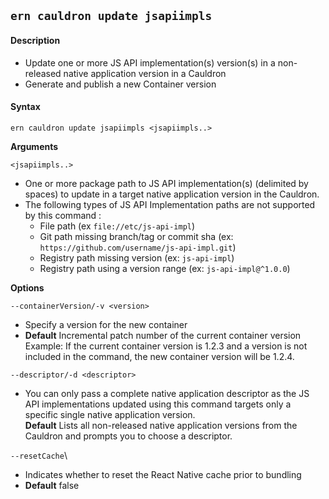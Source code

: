## `ern cauldron update jsapiimpls`

#### Description

- Update one or more JS API implementation(s) version(s) in a non-released native application version in a Cauldron
- Generate and publish a new Container version

#### Syntax

`ern cauldron update jsapiimpls <jsapiimpls..>`

**Arguments**

`<jsapiimpls..>`

- One or more package path to JS API implementation(s) (delimited by spaces) to update in a target native application version in the Cauldron.
- The following types of JS API Implementation paths are not supported by this command :
  - File path (ex `file://etc/js-api-impl`)
  - Git path missing branch/tag or commit sha (ex: `https://github.com/username/js-api-impl.git`)
  - Registry path missing version (ex: `js-api-impl`)
  - Registry path using a version range (ex: `js-api-impl@^1.0.0`)

**Options**

`--containerVersion/-v <version>`

- Specify a version for the new container
- **Default** Incremental patch number of the current container version  
  Example: If the current container version is 1.2.3 and a version is not included in the command, the new container version will be 1.2.4.

`--descriptor/-d <descriptor>`

- You can only pass a complete native application descriptor as the JS API implementations updated using this command targets only a specific single native application version.  
  **Default** Lists all non-released native application versions from the Cauldron and prompts you to choose a descriptor.

`--resetCache`\

- Indicates whether to reset the React Native cache prior to bundling
- **Default** false
